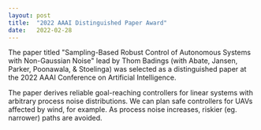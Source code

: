 ```yaml
---
layout: post
title:  "2022 AAAI Distinguished Paper Award"
date:   2022-02-28
---
```

The paper titled "Sampling-Based Robust Control of Autonomous Systems with Non-Gaussian Noise" lead by Thom Badings (with Abate, Jansen, Parker, Poonawala, & Stoelinga) was selected as a distinguished paper at the 2022 AAAI Conference on Artificial Intelligence.

The paper derives reliable goal-reaching controllers for linear systems with arbitrary process noise distributions. We can plan safe controllers for UAVs affected by wind, for example. As process noise increases, riskier (eg. narrower) paths are avoided.
